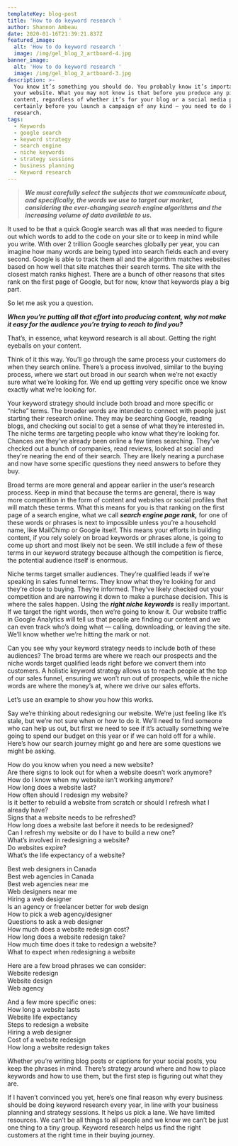 ```yaml
---
templateKey: blog-post
title: 'How to do keyword research '
author: Shannon Ambeau
date: 2020-01-16T21:39:21.837Z
featured_image:
  alt: 'How to do keyword research '
  image: /img/gel_blog_2_artboard-4.jpg
banner_image:
  alt: 'How to do keyword research '
  image: /img/gel_blog_2_artboard-3.jpg
description: >-
  You know it’s something you should do. You probably know it’s important for
  your website. What you may not know is that before you produce any piece of
  content, regardless of whether it’s for your blog or a social media post and
  certainly before you launch a campaign of any kind — you need to do keyword
  research.
tags:
  - Keywords
  - google search
  - keyword strategy
  - search engine
  - niche keywords
  - strategy sessions
  - business planning
  - Keyword research
---
```

> _**We must carefully select the subjects that we communicate about, and specifically, the words we use to target our market, considering the ever-changing search engine algorithms and the increasing volume of data available to us.**_

It used to be that a quick Google search was all that was needed to figure out which words to add to the code on your site or to keep in mind while you write. With over 2 trillion Google searches globally per year, you can imagine how many words are being typed into search fields each and every second. Google is able to track them all and the algorithm matches websites based on how well that site matches their search terms. The site with the closest match ranks highest. There are a bunch of other reasons that sites rank on the first page of Google, but for now, know that keywords play a big part.

So let me ask you a question. 

**_When you’re putting all that effort into producing content, why not make it easy for the audience you’re trying to reach to find you?_** 

That’s, in essence, what keyword research is all about. Getting the right eyeballs on your content. 

Think of it this way. You’ll go through the same process your customers do when they search online. There’s a process involved, similar to the buying process, where we start out broad in our search when we’re not exactly sure what we’re looking for. We end up getting very specific once we know exactly what we’re looking for.



Your keyword strategy should include both broad and more specific or “niche” terms. The broader words are intended to connect with people just starting their research online. They may be searching Google, reading blogs, and checking out social to get a sense of what they’re interested in. The niche terms are targeting people who know what they’re looking for. Chances are they’ve already been online a few times searching. They’ve checked out a bunch of companies, read reviews, looked at social and they're nearing the end of their search. They are likely nearing a purchase and now have some specific questions they need answers to before they buy. 



Broad terms are more general and appear earlier in the user’s research process. Keep in mind that because the terms are general, there is way more competition in the form of content and websites or social profiles that will match these terms. What this means for you is that ranking on the first page of a search engine, what we call **_search engine page rank,_**  for one of these words or phrases is next to impossible unless you’re a household name, like MailChimp or Google itself. This means your efforts in building content, if you rely solely on broad keywords or phrases alone, is going to come up short and most likely not be seen. We still include a few of these terms in our keyword strategy because although the competition is fierce, the potential audience itself is enormous. 



Niche terms target smaller audiences. They’re qualified leads if we’re speaking in sales funnel terms. They know what they’re looking for and they’re close to buying. They’re informed. They’ve likely checked out your competition and are narrowing it down to make a purchase decision. This is where the sales happen. Using the **_right niche keywords_** is really important. If we target the right words, then we’re going to know it. Our website traffic in Google Analytics will tell us that people are finding our content and we can even track who’s doing what — calling, downloading, or leaving the site. We’ll know whether we’re hitting the mark or not.  



Can you see why your keyword strategy needs to include both of these audiences? The broad terms are where we reach our prospects and the niche words target qualified leads right before we convert them into customers. A holistic keyword strategy allows us to reach people at the top of our sales funnel, ensuring we won’t run out of prospects, while the niche words are where the money’s at, where we drive our sales efforts.



Let’s use an example to show you how this works. 



Say we’re thinking about redesigning our website. We’re just feeling like it’s stale, but we’re not sure when or how to do it. We’ll need to find someone who can help us out, but first we need to see if it’s actually something we’re going to spend our budget on this year or if we can hold off for a while. Here’s how our search journey might go and here are some questions we might be asking. 

How do you know when you need a new website?\
Are there signs to look out for when a website doesn’t work anymore?\
How do I know when my website isn’t working anymore?\
How long does a website last?\
How often should I redesign my website?\
Is it better to rebuild a website from scratch or should I refresh what I already have?\
Signs that a website needs to be refreshed?\
How long does a website last before it needs to be redesigned?\
Can I refresh my website or do I have to build a new one?\
What’s involved in redesigning a website?\
Do websites expire?\
What’s the life expectancy of a website?

Best web designers in Canada\
Best web agencies in Canada\
Best web agencies near me\
Web designers near me\
Hiring a web designer\
Is an agency or freelancer better for web design\
How to pick a web agency/designer\
Questions to ask a web designer\
How much does a website redesign cost?\
How long does a website redesign take?\
How much time does it take to redesign a website?\
What to expect when redesigning a website

Here are a few broad phrases we can consider: \
Website redesign\
Website design\
Web agency

And a few more specific ones:\
How long a website lasts\
Website life expectancy\
Steps to redesign a website\
Hiring a web designer\
Cost of a website redesign\
How long a website redesign takes



Whether you’re writing blog posts or captions for your social posts, you keep the phrases in mind. There’s strategy around where and how to place keywords and how to use them, but the first step is figuring out what they are. 



If I haven’t convinced you yet, here’s one final reason why every business should be doing keyword research every year, in line with your business planning and strategy sessions. It helps us pick a lane. We have limited resources. We can’t be all things to all people and we know we can’t be just one thing to a tiny group. Keyword research helps us find the right customers at the right time in their buying journey.
